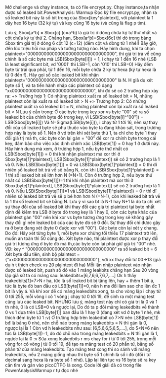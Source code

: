 Mở challenge và chạy instance, ta có file encrypt.py.
Chạy instance,ta nhận được số leaked bit.PowerAnalysis: Warmup
Đọc kỹ file encrypt.py, nhận ra số leaked bit này là số bit trong của Sbox[key^plaintext], với plaintext là 1 dãy hex 16 byte (32 ký tự) và key cũng 16 byte (và cũng là flag p tìm). 

Lưu ý, Sbox[a^b] = Sbox[c] (c=a^b) là giá trị ở dòng chứa ký tự thứ nhất và cột chứa ký tự thứ 2. Chẳng hạn, Sbox[a^b]=Sbox[6c] thì dò trong bảng Sbox tìm giá trị ở dòng 6 cột 12 (c=12) (đếm cột và dòng từ 1 nhé!)
Bây giờ, đến lúc triệu hồi ma pháp và tưởng tượng nào. Hãy hình dung, khi ta chọn plaintext="00000000000000000000000000000000", thì giá trị trả về cũng chính là số các byte mà LSB(Sbox[byte[i]]) = 1, i chạy từ 1 đến 16 nhé (LSB là least significant bit, vd '0001' thì LSB=1, còn '010' thì LSB=0)
Hãy đếm byte từ trái qua phải, tử 1 đến 16, mỗi byte chứa 2 ký tự hexa (ký tự hexa là từ 0 đến f).
Hãy gọi số các leaked bit khi nhận plaintext="00000000000000000000000000000000" là N.
H giả dụ xét byte số 1, và ta tiến hành nhập các plaintext có dạng "xx000000000000000000000000000000", khi đó sẽ có 2 trường hợp xảy ra:
+> Trường hợp 1: Có những plaintext xuất ra số leaked bit = N, những plaintext còn lại xuất ra số leaked bit > N
+> Trường hợp 2: Có những plaintext xuất ra số leaked bit = N, những plaintext còn lại xuất ra số leaked bit < N
Lưu ý cẩn trọng: Ở các byte trong key xor vs byte "00" sẽ ra số leaked bit của chính byte đó trong key, vì LSB(Sbox[byte[i]^"00"]) = LSB(Sbox[byte[i]])
Vả N=Sigma(LSB(byte[i])), i chạy tử 1 tới 16, nên sự thay đổi của số leaked byte sẽ phụ thuộc vào byte ta đang khảo sát, trong trường hợp này là byte số 1.
Nên ở vd trên khi xét byte thứ 1, ta chỉ cho byte 1 thay đổi giá trị mà th, các byte còn lại gán = "00" để xor ra chính byte trong cái key, đảm bảo cho việc xác định chính xác LSB(byte[1]) = 0 hay 1 ở dưới này.
Hãy hình dung mà xem, ở trường hợp 1, nếu byte thứ nhất có LSB(Sbox[byte[1]]) = 0 thì khi nhận plaintext mà xor thì ở Sbox[byte[1]^plaintext], LSB(Sbox[byte[1]^plaintext]) sẽ có 2 trường hơp là 1 và 0. Nếu  LSB(Sbox[byte[1]]) = 0 và LSB(Sbox[byte[1]^plaintext]) = 0  thì dĩ nhiên số leaked bit trả về sẽ bằng N, còn khi LSB(Sbox[byte[1]^plaintext]) = 1 thì số leaked bit sẽ lớn hơn N (=N+1).
Còn ở trường hợp 2, nếu byte thứ nhất có LSB(Sbox[byte[1]])=1 thì khi nhận plaintext mà xor thì ở Sbox[byte[1]^plaintext], LSB(Sbox[byte[1]^plaintext]) sẽ có 2 trường hơp là 1 và 0. Nếu LSB(Sbox[byte[1]])=1 và LSB(Sbox[byte[1]^plaintext]) = 0 r thì dĩ nhiên số leaked bit trả về sẽ p bé hơn hơn N (=N-1), còn khi leaked bit trả về là 1 thì số leaked bit sẽ bằng N.
Lưu ý vì sao bt là N-1 hay N+1 là do ta chỉ xét sự thay đổi của số leaked bit khi thay đổi các giá trị plaintext tại byte nhất định để kiểm tra LSB ở byte đó trong key là 1 hay 0, còn các byte khác của plaintext gán "00" nên khi xor vs byte tương ứng trong key sẽ không gây thay đổi gì nên leaked bit của các byte đó sẽ 0 đổi. Sự thay đổi chỉ được gây ra ở byte đang xét (byte 0 được xor với "00").
Các byte còn lại xét y chang.
Do đó: Hãy xét từng byte 1, mỗi byte xor chừng tổi thiểu 17 plaintext trở lên, muốn an toàn thì 50 cũng đc. Xét byte nào, thì plaintext được xor p thay đổi giá trị tương ứng ở byte đó mà th,các  byte còn lại phải giữ giá trị "00" nhé.
VD: key ^ "00000000000000000000000000000000" ra số leaked bit = 6
Xét byte đầu tiên, sinh bộ plaintext = {"xx000000000000000000000000000000"}, với xx thay đổi từ 00->13 (giả dụ h t thích check vs 20 plaintext đi ha)
Mỗi lần nhập plaintext vào nhận được số leaked bit, push số đó vào 1 mảng leakbits chẳng hạn
Sau 20 vòng lặp giả sử ta có mảng sau:
leakedbits=[6,7,6,6,7,6,7,....]
Ok h thấy leakedbits[1]=7>N r ha, tức là số leaked bit bị tăng lên, hay + thêm 1 bit á, tức là byte đó ban đầu có LSB[byte[1]]=0, nên h ms đổi làm sao cho lên đc 1 bit là vậy á.
Và khi xor để có mảng leakedbits xong, ta cho vòng lặp i chạy từ 0 tới 255, mỗi vòng i có 1 vòng j chạy từ 0 tới 19, để sinh ra một mảng test cũng lưu các leaked bit. NHƯNG lưu ý, mảng test này chỉ có giá trị là 0 và 1 th nhé, 0 là có LSB=0 và ngược lại. Do đó ta p đổi mảng leakedbits về thành 0 vs 1 dựa trên LSB[byte[1]] ban đầu là 1 hay 0 (đang xét vd ở byte 1 nhé, mk thích đếm byte từ 1 :v) 
Ở trường hợp trên leakedbit có 7>N nên LSB(byte[1]) bđ là bằng 0 nhé, nên chỗ nào trong mảng leakedbits = N thì gán là 0, ngược lại là 1
Còn vd h leakedbits như sau: [6,5,6,6,5,6,5,....], do 5<N=6 nên tức là LSB(byte[1])=1, do đó chỗ nào trong mảng leakedbits = N thì gán là 1, ngược lại là 0 :v
Sửa xong leakedbits r ms chạy for i từ 0 tới 255, trong mỗi vòng for có vòng j từ 0 tới 19, để tạo ra mảng test có 20 phần tử, bằng số phần tử của mảng leakedbits.
Tạo mảng test xong thì so sánh với mảng leakedbits, nếu 2 mảng giống nhau thì byte số 1 chính là số i đó (đổi i từ decimal sang hexa là ra byte số 1 nhé).
Lặp lại liên tục vs 16 byte sẽ ra key cần tìm và gán vào picoCTF{} là xong.
Code lời giải đã có trong file PowerAnalysisWarmup r tự đọc nhé




